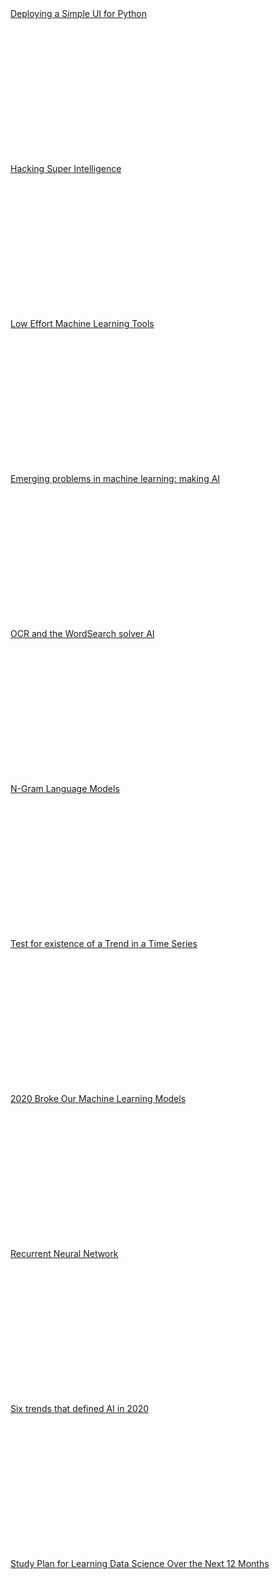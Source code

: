 <div style="width:800px;margin:200px;"><p><a href="https://towardsdatascience.com/deploying-a-simple-ui-for-python-88e8e7cbbf61"><img width="80" align='right' src="https://cdn-images-1.medium.com/max/1200/0*qq1KYo_jJmLn2hjl">Deploying a Simple UI for Python</a></p>&nbsp;&nbsp;</div><div style="width:800px;margin:200px;"><p><a href="https://towardsdatascience.com/hacking-super-intelligence-af5fe1fe6e26"><img width="80" align='right' src="https://cdn-images-1.medium.com/max/1200/1*kfl0cA4OenIaBo8m4zUHzQ.jpeg">Hacking Super Intelligence</a></p>&nbsp;&nbsp;</div><div style="width:800px;margin:200px;"><p><a href="https://towardsdatascience.com/low-effort-machine-learning-tools-9622d7d57135"><img width="80" align='right' src="https://cdn-images-1.medium.com/max/800/1*l-_uMYUimj73v-1JlAsXKg.jpeg">Low Effort Machine Learning Tools</a></p>&nbsp;&nbsp;</div><div style="width:800px;margin:200px;"><p><a href="https://towardsdatascience.com/emerging-problems-in-machine-learning-making-ai-good-3980bb9fdd39"><img width="80" align='right' src="https://cdn-images-1.medium.com/max/800/1*_o6kgLxZmE8pTg-2cwfkdQ.jpeg">Emerging problems in machine learning: making AI</a></p>&nbsp;&nbsp;</div><div style="width:800px;margin:200px;"><p><a href="https://towardsdatascience.com/ocr-and-the-wordsearch-solver-ai-515aeb816bdf"><img width="80" align='right' src="https://cdn-images-1.medium.com/max/800/1*5UR8Yol9sE5x0j-T2oA_UQ.gif">OCR and the WordSearch solver AI</a></p>&nbsp;&nbsp;</div><div style="width:800px;margin:200px;"><p><a href="https://towardsdatascience.com/n-gram-language-models-af6085435eeb"><img width="80" align='right' src="https://cdn-images-1.medium.com/max/800/0*KzBI-VWSxPuhDK-h">N-Gram Language Models</a></p>&nbsp;&nbsp;</div><div style="width:800px;margin:200px;"><p><a href="https://towardsdatascience.com/test-for-existence-of-a-trend-in-a-time-series-3a44f242c329"><img width="80" align='right' src="https://cdn-images-1.medium.com/max/800/1*Vo4g-rTaI-JMzec02vbk4w.jpeg">Test for existence of a Trend in a Time Series</a></p>&nbsp;&nbsp;</div><div style="width:800px;margin:200px;"><p><a href="https://towardsdatascience.com/2020-broke-our-machine-learning-models-29eb36943085"><img width="80" align='right' src="https://cdn-images-1.medium.com/max/800/1*o1H9W-8Hn2cPOjuzFtXegg.jpeg">2020 Broke Our Machine Learning Models</a></p>&nbsp;&nbsp;</div><div style="width:800px;margin:200px;"><p><a href="https://towardsdatascience.com/recurrent-neural-network-4129195bcb24"><img width="80" align='right' src="https://cdn-images-1.medium.com/max/800/1*1mKvnt4aTZPduMFX3UxUkQ.jpeg">Recurrent Neural Network</a></p>&nbsp;&nbsp;</div><div style="width:800px;margin:200px;"><p><a href="https://towardsdatascience.com/six-trends-that-defined-ai-in-2020-60f730d36018"><img width="80" align='right' src="https://cdn-images-1.medium.com/max/800/1*y0bKQ9yMg-FDsAJWTu1Bzg.png">Six trends that defined AI in 2020</a></p>&nbsp;&nbsp;</div><div style="width:800px;margin:200px;"><p><a href="https://towardsdatascience.com/study-plan-for-learning-data-science-over-the-next-12-months-8345669346c1"><img width="80" align='right' src="https://cdn-images-1.medium.com/max/800/1*7obDuptQoxrvoeLN1-xUIw.png">Study Plan for Learning Data Science Over the Next 12 Months</a></p>&nbsp;&nbsp;</div>